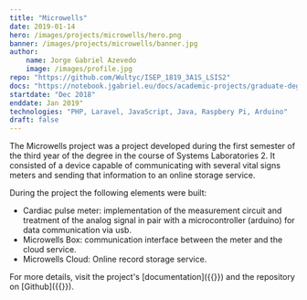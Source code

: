```yaml
---
title: "Microwells"
date: 2019-01-14
hero: /images/projects/microwells/hero.png
banner: /images/projects/microwells/banner.jpg
author:
    name: Jorge Gabriel Azevedo
    image: /images/profile.jpg
repo: "https://github.com/Wultyc/ISEP_1819_3A1S_LSIS2"
docs: "https://notebook.jgabriel.eu/docs/academic-projects/graduate-degree/microwells/"
startdate: "Dec 2018"
enddate: Jan 2019"
technologies: "PHP, Laravel, JavaScript, Java, Raspbery Pi, Arduino"
draft: false
---
```

<!--more-->
The Microwells project was a project developed during the first semester of the third year of the degree in the course of Systems Laboratories 2. It consisted of a device capable of communicating with several vital signs meters and sending that information to an online storage service.

During the project the following elements were built:
- Cardiac pulse meter: implementation of the measurement circuit and treatment of the analog signal in pair with a microcontroller (arduino) for data communication via usb.
- Microwells Box: communication interface between the meter and the cloud service.
- Microwells Cloud: Online record storage service.

For more details, visit the project's [documentation]({{<param docs>}}) and the repository on [Github]({{<param repo>}}).